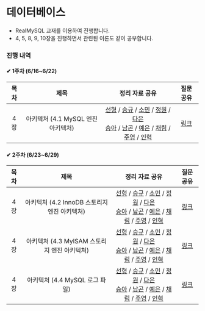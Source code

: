 # 데이터베이스

- RealMySQL 교재를 이용하여 진행합니다.
- 4, 5, 8, 9, 10장을 진행하면서 관련된 이론도 같이 공부합니다.

### 진행 내역

#### ✔ 1주차 (6/16~6/22)

| 목차 | 제목 | 정리 자료 공유 | 질문 공유 |
| :-----: | :-----: | :-----: | :-----: | 
| 4장 | 아키텍처 (4.1 MySQL 엔진 아키텍처) | [선형](https://indecisive-phalange-003.notion.site/4-1-MySQL-7ac55a3558c34ac885238d72125cd9b6?pvs=4) / [승규](https://careful-fan-de2.notion.site/4-96d38d1d028e4db39292000996f69800?pvs=4) / [소민](https://fluorescent-polka-59d.notion.site/chap4-35678f0a6147446e8ff561001f803d56?pvs=4) / [정원](https://efficacious-pomelo-4e3.notion.site/4-1-MySQL-638ec09bf3404d64bd50a42b29f7fe3a?pvs=4) / [다은](https://livesonlyoneday.notion.site/REAL-MySQL-467401eaacfc4de3a4616e5e65b93431?pvs=4) <br/> [승아](https://substantial-radish-aee.notion.site/4-1-MySQL-5a21de2eb5924c04942d3756f98660e5?pvs=4) / [남곤](https://ng-lee.notion.site/4-1-MySQL-d588fc87fc3d4c23bd76d6e78aa4b143?pvs=4) / [예은]() / [채림](https://tropical-border-e6f.notion.site/4-1-MySQL-df4f7cfb94ab45c79bdec517006ebea5?pvs=4) / [주영](https://tin-colossus-852.notion.site/4-2db7cc42933f4e6390044348b390020c?pvs=4) / [인혁](https://peppered-viscount-bd6.notion.site/RealMySQL-4-1-MySQL-9a10913c6c7443d780b3fff6721e61cc?pvs=4) | [링크](https://github.com/SSAFY-S0914/CS-Study/blob/main/3.%20%EB%8D%B0%EC%9D%B4%ED%84%B0%EB%B2%A0%EC%9D%B4%EC%8A%A4/%EC%A7%88%EB%AC%B8%EB%AA%A9%EB%A1%9D/1%EC%A3%BC%EC%B0%A8.md) |
#### ✔ 2주차 (6/23~6/29)
| 목차 | 제목 | 정리 자료 공유 | 질문 공유 |
| :-----: | :-----: | :-----: | :-----: | 
| 4장 | 아키텍처 (4.2 InnoDB 스토리지 엔진 아키텍처) | [선형]() / [승규]() / [소민]() / [정원]() / [다은](https://livesonlyoneday.notion.site/REAL-MySQL-467401eaacfc4de3a4616e5e65b93431?pvs=4) <br/> [승아](https://substantial-radish-aee.notion.site/4-2-InnoDB-ef8e60ecba42424eb0ec620639c158cb?pvs=4) / [남곤]() / [예은]() / [채림]() / [주영]() / [인혁]() | [링크]() |
| 4장 | 아키텍처 (4.3 MyISAM 스토리지 엔진 아키텍처) | [선형]() / [승규]() / [소민]() / [정원]() / [다은](https://livesonlyoneday.notion.site/REAL-MySQL-467401eaacfc4de3a4616e5e65b93431?pvs=4) <br/> [승아]() / [남곤]() / [예은]() / [채림]() / [주영]() / [인혁]() | [링크]() |
| 4장 | 아키텍처 (4.4 MySQL 로그 파일) | [선형]() / [승규]() / [소민]() / [정원]() / [다은](https://livesonlyoneday.notion.site/REAL-MySQL-467401eaacfc4de3a4616e5e65b93431?pvs=4) <br/> [승아]() / [남곤]() / [예은]() / [채림]() / [주영]() / [인혁]() | [링크]() |

